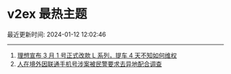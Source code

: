 # v2ex 最热主题

最近更新时间: 2024-01-12 12:02:46

--- 
1. [理想宣布 3 月 1 号正式改款 L 系列，提车 4 天不知如何维权](https://www.v2ex.com/t/1007985) 
2. [人在境外因联通手机号涉案被民警要求去异地配合调查](https://www.v2ex.com/t/1007987) 
